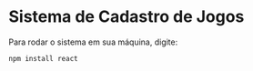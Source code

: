 <h1>Sistema de Cadastro de Jogos</h1>

Para rodar o sistema em sua máquina, digite:

```
npm install react
```
